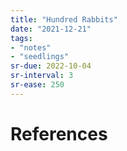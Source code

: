 ```yaml
---
title: "Hundred Rabbits"
date: "2021-12-21"
tags:
- "notes"
- "seedlings"
sr-due: 2022-10-04
sr-interval: 3
sr-ease: 250
---
```




# References

